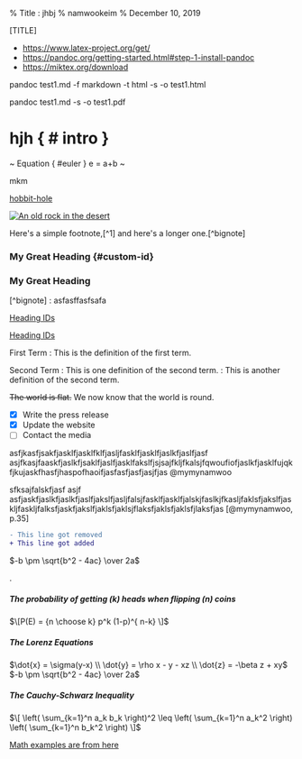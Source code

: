% Title : jhbj
% namwookeim
% December 10, 2019

[TITLE]


* https://www.latex-project.org/get/
* https://pandoc.org/getting-started.html#step-1-install-pandoc
* https://miktex.org/download

pandoc test1.md -f markdown -t html -s -o test1.html

pandoc test1.md -s -o test1.pdf

# hjh { # intro }

~ Equation { #euler }
e = a+b
~


mkm

<a href="https://en.wikipedia.org/wiki/Hobbit#Lifestyle" title="Hobbit lifestyles">hobbit-hole</a>



[![An old rock in the desert](/assets/images/shiprock.jpg "Shiprock, New Mexico by Beau Rogers")](https://www.flickr.com/photos/beaurogers/31833779864/in/photolist-Qv3rFw-34mt9F-a9Cmfy-5Ha3Zi-9msKdv-o3hgjr-hWpUte-4WMsJ1-KUQ8N-deshUb-vssBD-6CQci6-8AFCiD-zsJWT-nNfsgB-dPDwZJ-bn9JGn-5HtSXY-6CUhAL-a4UTXB-ugPum-KUPSo-fBLNm-6CUmpy-4WMsc9-8a7D3T-83KJev-6CQ2bK-nNusHJ-a78rQH-nw3NvT-7aq2qf-8wwBso-3nNceh-ugSKP-4mh4kh-bbeeqH-a7biME-q3PtTf-brFpgb-cg38zw-bXMZc-nJPELD-f58Lmo-bXMYG-bz8AAi-bxNtNT-bXMYi-bXMY6-bXMYv)


Here's a simple footnote,[^1] and here's a longer one.[^bignote]

### My Great Heading {#custom-id}


<h3 id="custom-id">My Great Heading</h3>

[^bignote] : asfasffasfsafa


[Heading IDs](#heading-ids)

<a href="#heading-ids">Heading IDs</a>

First Term
: This is the definition of the first term.

Second Term
: This is one definition of the second term.
: This is another definition of the second term.


~~The world is flat.~~ We now know that the world is round.

- [x] Write the press release
- [x] Update the website
- [ ] Contact the media

asfjkasfjsakfjasklfjasklfklfjasljfasklfjasklfjaslkfjaslfjasf
asjfkasjfaaskfjaslkfjsaklfjaslfjasklfakslfjsjsajfkljfkalsjfqwoufiofjaslkfjasklfujqkfjkujaskfhasfjhaspofhaoifjasfasfjasfjasjfjas @mymynamwoo

sfksajfalskfjasf
asjf
asfjaskfjaslkfjaslkfjaslfjakslfjasljfalsjfasklfjasklfjalskjfaslkjfkasljfaklsfjakslfjaskljfaskljfalksfjaskfjakslfjaklsfjaklsjflaksfjaklsfjaklsfjlaksfjas [@mymynamwoo, p.35]

```diff
- This line got removed
+ This line got added
```

$-b \pm \sqrt{b^2 - 4ac} \over 2a$

.

##### The probability of getting (k) heads when flipping (n) coins
$\[P(E)   = {n \choose k} p^k (1-p)^{ n-k} \]$

##### The Lorenz Equations
$\dot{x} = \sigma(y-x) \\ \dot{y} = \rho x - y - xz \\ \dot{z} = -\beta z + xy$
$-b \pm \sqrt{b^2 - 4ac} \over 2a$

##### The Cauchy-Schwarz Inequality
$\[ \left( \sum_{k=1}^n a_k b_k \right)^2 \leq \left( \sum_{k=1}^n a_k^2 \right) \left( \sum_{k=1}^n b_k^2 \right) \]$

[Math examples are from here](http://www.mathjax.org/demos/tex-samples/)
